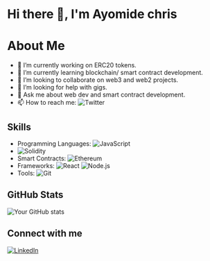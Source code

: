 # Hi there 👋, I'm Ayomide chris 

# About Me
- 🔭 I’m currently working on ERC20 tokens.
- 🌱 I’m currently learning blockchain/ smart contract development.
- 👯 I’m looking to collaborate on web3  and web2 projects.
- 🤔 I’m looking for help with gigs.
- 💬 Ask me about web dev and smart  contract development.
- 📫 How to reach me: ![Twitter](https://x.com/ayo_cosmos) 

## Skills
- Programming Languages: ![JavaScript](https://img.shields.io/badge/JavaScript-ES6+-F7DF1E)
-  ![Solidity](https://img.shields.io/badge/Solidity-0.8.0-black)
- Smart Contracts: ![Ethereum](https://img.shields.io/badge/Ethereum-Smart%20Contracts-3C3C3D)
- Frameworks: ![React](https://img.shields.io/badge/React-16.13.1-blue) ![Node.js](https://img.shields.io/badge/Node.js-12.18.3-green)
- Tools: ![Git](https://img.shields.io/badge/Git-2.28.0-red) 


## GitHub Stats
![Your GitHub stats](https://github-readme-stats.vercel.app/api?username=cosmosvybes&show_icons=true&theme=radical)

## Connect with me
[![LinkedIn](https://img.shields.io/badge/LinkedIn-Connect-blue)](https://www.linkedin.com/in/username/)
